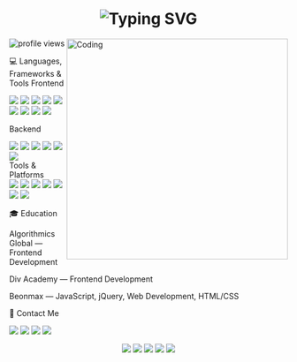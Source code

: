 <h1 align="center"> <img src="https://readme-typing-svg.herokuapp.com?font=Fira+Code&pause=1000&color=00C4FF&center=true&vCenter=true&width=600&lines=Hi+there%2C+I'm+Sanan;Fullstack+Developer;Frontend+%7C+Backend+%7C+UI%2FUX;Always+learning+new+technologies" alt="Typing SVG" /> </h1><img align="right" alt="Coding" width="400" src="https://media.giphy.com/media/qgQUggAC3Pfv687qPC/giphy.gif"><p align="left"> <img src="https://komarev.com/ghpvc/?username=realSenan&color=00C4FF&style=for-the-badge" alt="profile views" /> </p>
💻 Languages, Frameworks & Tools
Frontend
<div> 
  
  <img src="https://img.shields.io/badge/HTML5-%23323330.svg?style=for-the-badge&logo=html5&logoColor=E34F26"> <img src="https://img.shields.io/badge/CSS3-%23323330.svg?style=for-the-badge&logo=css3&logoColor=1572B6"> <img src="https://img.shields.io/badge/Sass-%23323330.svg?style=for-the-badge&logo=sass&logoColor=CC6699"> <img src="https://img.shields.io/badge/Bootstrap-%23323330.svg?style=for-the-badge&logo=bootstrap&logoColor=563D7C"> <img src="https://img.shields.io/badge/TailwindCSS-%23323330.svg?style=for-the-badge&logo=tailwind-css&logoColor=38B2AC"> <img src="https://img.shields.io/badge/JavaScript-%23323330.svg?style=for-the-badge&logo=javascript&logoColor=F7DF1E"> <img src="https://img.shields.io/badge/TypeScript-%23323330.svg?style=for-the-badge&logo=typescript&logoColor=3178C6"> <img src="https://img.shields.io/badge/React-%23323330.svg?style=for-the-badge&logo=react&logoColor=61DAFB"> <img src="https://img.shields.io/badge/Next.js-%23323330.svg?style=for-the-badge&logo=next.js&logoColor=white"> </div>

Backend

<div> <img src="https://img.shields.io/badge/Node.js-%23323330.svg?style=for-the-badge&logo=node.js&logoColor=339933"> <img src="https://img.shields.io/badge/Express.js-%23323330.svg?style=for-the-badge&logo=express&logoColor=white"> <img src="https://img.shields.io/badge/MongoDB-%23323330.svg?style=for-the-badge&logo=mongodb&logoColor=47A248"> <img src="https://img.shields.io/badge/MySQL-%23323330.svg?style=for-the-badge&logo=mysql&logoColor=white"> <img src="https://img.shields.io/badge/PostgreSQL-%23323330.svg?style=for-the-badge&logo=postgresql&logoColor=336791"> <img src="https://img.shields.io/badge/REST%20API-%23323330.svg?style=for-the-badge&logo=fastapi&logoColor=white"> </div>
Tools & Platforms
<div> <img src="https://img.shields.io/badge/Git-%23323330.svg?style=for-the-badge&logo=git&logoColor=F05032"> <img src="https://img.shields.io/badge/GitHub-%23323330.svg?style=for-the-badge&logo=github&logoColor=white"> <img src="https://img.shields.io/badge/Netlify-%23323330.svg?style=for-the-badge&logo=netlify&logoColor=00C7B7"> <img src="https://img.shields.io/badge/Vercel-%23323330.svg?style=for-the-badge&logo=vercel&logoColor=white"> <img src="https://img.shields.io/badge/Docker-%23323330.svg?style=for-the-badge&logo=docker&logoColor=2496ED"> <img src="https://img.shields.io/badge/Figma-%23323330.svg?style=for-the-badge&logo=figma&logoColor=F24E1E"> <img src="https://img.shields.io/badge/Adobe%20Photoshop-%23323330.svg?style=for-the-badge&logo=adobe-photoshop&logoColor=31A8FF"> </div>

🎓 Education

Algorithmics Global — Frontend Development

Div Academy — Frontend Development

Beonmax — JavaScript, jQuery, Web Development, HTML/CSS


📱 Contact Me

<a href="mailto:sanan.frw@gmail.com" target="_blank"><img src="https://img.shields.io/badge/Gmail-323330?style=for-the-badge&logo=gmail&logoColor=EA4335"></a>
<a href="https://www.linkedin.com/in/sanan-mammadov-550250202/" target="_blank"><img src="https://img.shields.io/badge/LinkedIn-323330?style=for-the-badge&logo=linkedin&logoColor=0A66C2"></a>
<a href="https://wa.me/994505018809" target="_blank"><img src="https://img.shields.io/badge/WhatsApp-323330?style=for-the-badge&logo=whatsapp&logoColor=25D366"></a>
<a href="https://www.instagram.com/17msenan/" target="_blank"><img src="https://img.shields.io/badge/Instagram-323330?style=for-the-badge&logo=instagram&logoColor=E4405F"></a>



 <div align="center">
  <img src="https://github-profile-summary-cards.vercel.app/api/cards/profile-details?username=realSenan&theme=github_dark" />
  <img src="https://github-profile-summary-cards.vercel.app/api/cards/repos-per-language?username=realSenan&theme=github_dark" />
  <img src="https://github-profile-summary-cards.vercel.app/api/cards/most-commit-language?username=realSenan&theme=github_dark" />
  <img src="https://github-profile-summary-cards.vercel.app/api/cards/stats?username=realSenan&theme=github_dark" />
  <img src="https://github-profile-summary-cards.vercel.app/api/cards/productive-time?username=realSenan&theme=github_dark" />
</div>

<a href="https://github.com/realSenan">
  <img src="https://github-readme-activity-graph.vercel.app/graph?username=realSenan&bg_color=1c1917&color=ffffff&line=00C4FF&point=00C

